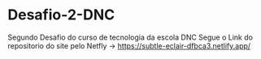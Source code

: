 # Desafio-2-DNC
Segundo Desafio do curso de tecnologia da escola DNC
Segue o Link do repositorio do site pelo Netfly -> https://subtle-eclair-dfbca3.netlify.app/
